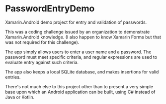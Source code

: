 # PasswordEntryDemo
 Xamarin.Android demo project for entry and validation of passwords.
 
 This was a coding challenge issued by an organization to demonstrate Xamarin.Android knowledge. (I also happen to know Xamarin Forms but that was not required for this challenge).
 
 The app simply allows users to enter a user name and a password. The password must meet specific criteria, and regular expressions are used to evaluate entry against such criteria.
 
 The app also keeps a local SQLite database, and makes insertions for valid entries.
 
 There's not much else to this project other than to present a very simple base upon which an Android application can be built, using C# instead of Java or Kotlin.
